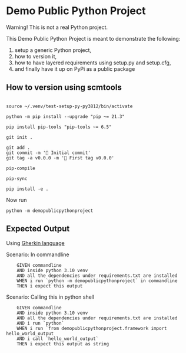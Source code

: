 # Demo Public Python Project

Warning! This is not a real Python project.

This Demo Public Python Project is meant to demonstrate the following:

1. setup a generic Python project,
2. how to version it,
3. how to have layered requirements using setup.py and setup.cfg,
4. and finally have it up on PyPi as a public package


## How to version using scmtools

```

source ~/.venv/test-setup-py-py3812/bin/activate

python -m pip install --upgrade "pip ~= 21.3"

pip install pip-tools "pip-tools ~= 6.5"

git init .

git add .
git commit -m '🎉 Initial commit'
git tag -a v0.0.0 -m '🔖 First tag v0.0.0'

pip-compile

pip-sync

pip install -e .
```

Now run

```
python -m demopublicpythonproject
```

## Expected Output

Using [Gherkin language](https://behave.readthedocs.io/en/stable/philosophy.html#the-gherkin-language)

Scenario: In commandline
```
    GIVEN commandline
    AND inside python 3.10 venv
    AND all the dependencies under requirements.txt are installed
    WHEN i run `python -m demopublicpythonproject` in commandline
    THEN i expect this output
```

Scenario: Calling this in python shell
```
    GIVEN commandline
    AND inside python 3.10 venv
    AND all the dependencies under requirements.txt are installed
    AND i run `python`
    WHEN i run `from demopublicpythonproject.framework import hello_world_output
    AND i call `hello_world_output`
    THEN i expect this output as string
```
